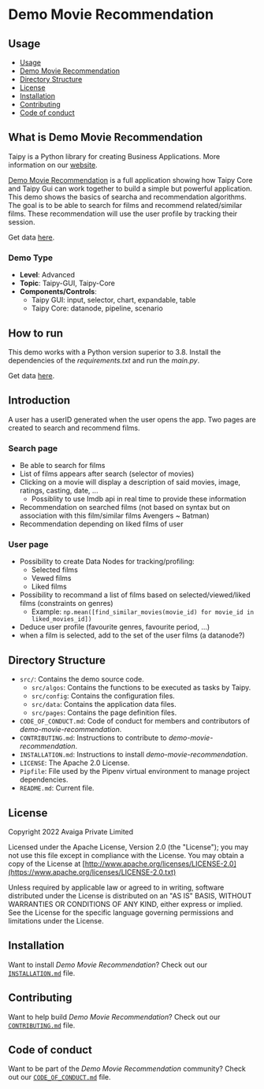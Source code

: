 # Demo Movie Recommendation

## Usage
- [Usage](#usage)
- [Demo Movie Recommendation](#what-is-demo-movie-recommendation)
- [Directory Structure](#directory-structure)
- [License](#license)
- [Installation](#installation)
- [Contributing](#contributing)
- [Code of conduct](#code-of-conduct)

## What is Demo Movie Recommendation

Taipy is a Python library for creating Business Applications. More information on our
[website](https://www.taipy.io).

[Demo Movie Recommendation](https://github.com/Avaiga/demo-movie-recommendation) is a full application showing how Taipy Core and Taipy Gui can work together to build a simple but powerful application.
This demo shows the basics of searcha and recommendation algorithms. The goal is to be able to search for films and recommend related/similar films. These recommendation will use the user profile by tracking their session.

Get data [here](https://www.youtube.com/redirect?event=video_description&redir_token=QUFFLUhqbW11QUd5a0dzZ1Y0UXNYZXdLVXdUSGhRZHV5d3xBQ3Jtc0ttSUwxcDVXVnpPV3k3TDdLcW5qaEJQN3lVNGI0Wkw5TlZGQ3RVSnFBeXJPSERsdEI3a2ZXX2psSGRMSTlydnpvTExTcGpPdkdIR19fWGhFWndHcUVKRll1LVZURlZPU0o3UDFGRUk2UHpNTnpMc05ubw&q=https%3A%2F%2Ffiles.grouplens.org%2Fdatasets%2Fmovielens%2Fml-25m.zip&v=eyEabQRBMQA).

### Demo Type
- **Level**: Advanced
- **Topic**: Taipy-GUI, Taipy-Core
- **Components/Controls**: 
  - Taipy GUI: input, selector, chart, expandable, table
  - Taipy Core: datanode, pipeline, scenario

## How to run

This demo works with a Python version superior to 3.8. Install the dependencies of the *requirements.txt* and run the *main.py*.

Get data [here](https://www.youtube.com/redirect?event=video_description&redir_token=QUFFLUhqbW11QUd5a0dzZ1Y0UXNYZXdLVXdUSGhRZHV5d3xBQ3Jtc0ttSUwxcDVXVnpPV3k3TDdLcW5qaEJQN3lVNGI0Wkw5TlZGQ3RVSnFBeXJPSERsdEI3a2ZXX2psSGRMSTlydnpvTExTcGpPdkdIR19fWGhFWndHcUVKRll1LVZURlZPU0o3UDFGRUk2UHpNTnpMc05ubw&q=https%3A%2F%2Ffiles.grouplens.org%2Fdatasets%2Fmovielens%2Fml-25m.zip&v=eyEabQRBMQA).


## Introduction

A user has a userID generated when the user opens the app. Two pages are created to search and recommend films.

### Search page

- Be able to search for films
- List of films appears after search (selector of movies)
- Clicking on a movie will display a description of said movies, image, ratings, casting, date, ...
    - Possiblity to use Imdb api in real time to provide these information
- Recommendation on searched films (not based on syntax but on association with this film/similar films Avengers ~ Batman)
- Recommendation depending on liked films of user

### User page

- Possibility to create Data Nodes for tracking/profiling:
    - Selected films
    - Vewed films
    - Liked films
- Possibility to recommand a list of films based on selected/viewed/liked films (constraints on genres)
    - Example: `np.mean([find_similar_movies(movie_id) for movie_id in liked_movies_id])`
- Deduce user profile (favourite genres, favourite period, ...)
 - when a film is selected, add to the set of the user films (a datanode?)


## Directory Structure


- `src/`: Contains the demo source code.
  - `src/algos`: Contains the functions to be executed as tasks by Taipy.
  - `src/config`: Contains the configuration files.
  - `src/data`: Contains the application data files.
  - `src/pages`: Contains the page definition files.
- `CODE_OF_CONDUCT.md`: Code of conduct for members and contributors of _demo-movie-recommendation_.
- `CONTRIBUTING.md`: Instructions to contribute to _demo-movie-recommendation_.
- `INSTALLATION.md`: Instructions to install _demo-movie-recommendation_.
- `LICENSE`: The Apache 2.0 License.
- `Pipfile`: File used by the Pipenv virtual environment to manage project dependencies.
- `README.md`: Current file.

## License
Copyright 2022 Avaiga Private Limited

Licensed under the Apache License, Version 2.0 (the "License"); you may not use this file except in compliance with
the License. You may obtain a copy of the License at
[http://www.apache.org/licenses/LICENSE-2.0](https://www.apache.org/licenses/LICENSE-2.0.txt)

Unless required by applicable law or agreed to in writing, software distributed under the License is distributed on
an "AS IS" BASIS, WITHOUT WARRANTIES OR CONDITIONS OF ANY KIND, either express or implied. See the License for the
specific language governing permissions and limitations under the License.

## Installation

Want to install _Demo Movie Recommendation_? Check out our [`INSTALLATION.md`](INSTALLATION.md) file.

## Contributing

Want to help build _Demo Movie Recommendation_? Check out our [`CONTRIBUTING.md`](CONTRIBUTING.md) file.

## Code of conduct

Want to be part of the _Demo Movie Recommendation_ community? Check out our [`CODE_OF_CONDUCT.md`](CODE_OF_CONDUCT.md) file.